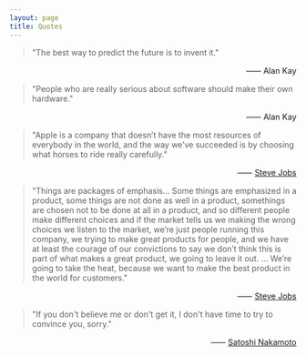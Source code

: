 ```yaml
---
layout: page
title: Quotes
---
```


> "The best way to predict the future is to invent it."

<p style="text-align: right">⸺ Alan Kay</p>

> "People who are really serious about software should make their own hardware."

<p style="text-align: right">⸺ Alan Kay</p>

> "Apple is a company that doesn’t have the most resources of everybody in the world, and the way we’ve succeeded is by choosing what horses to ride really carefully."

<p style="text-align: right">⸺ <a href="https://www.youtube.com/watch?v=i5f8bqYYwps">Steve Jobs</a></p>

> "Things are packages of emphasis... Some things are emphasized in a product, some things are not done as well in a product, somethings are chosen not to be done at all in a product, and so different people make different choices and if the market tells us we making the wrong choices we listen to the market, we’re just people running this company, we trying to make great products for people, and we have at least the courage of our convictions to say we don’t think this is part of what makes a great product, we going to leave it out. ... We’re going to take the heat, because we want to make the best product in the world for customers."

<p style="text-align: right">⸺ <a href="https://www.youtube.com/watch?v=i5f8bqYYwps">Steve Jobs</a></p>

> "If you don't believe me or don't get it, I don't have time to try to convince you, sorry."

<p style="text-align: right">⸺ <a href="https://bitcointalk.org/index.php?topic=532.msg6306#msg6306">Satoshi Nakamoto</a></p>

